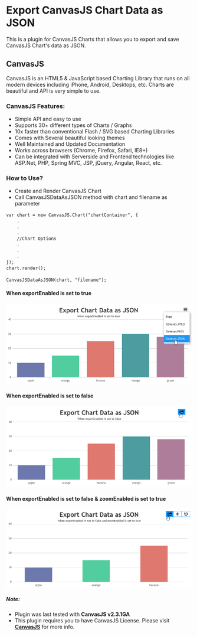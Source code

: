 # Export CanvasJS Chart Data as JSON

This is a plugin for CanvasJS Charts that allows you to export and save CanvasJS Chart's data as JSON.

## CanvasJS
CanvasJS is an HTML5 & JavaScript based Charting Library that runs on all modern devices including iPhone, Android, Desktops, etc. Charts are beautiful and API is very simple to use.

### CanvasJS Features:
- Simple API and easy to use
- Supports 30+ different types of Charts / Graphs
- 10x faster than conventional Flash / SVG based Charting Libraries
- Comes with Several beautiful looking themes
- Well Maintained and Updated Documentation
- Works across browsers (Chrome, Firefox, Safari, IE8+)
- Can be integrated with Serverside and Frontend technologies like ASP.Net, PHP, Spring MVC, JSP, jQuery, Angular, React, etc.


### How to Use?
- Create and Render CanvasJS Chart
- Call CanvasJSDataAsJSON method with chart and filename as parameter
```
var chart = new CanvasJS.Chart("chartContainer", {
    .
    .
    .
    //Chart Options
    .
    .
    .
});
chart.render();

CanvasJSDataAsJSON(chart, "filename");
```

#### When exportEnabled is set to true
![exportEnabled true](https://raw.githubusercontent.com/vishwas-r/Export-CanvasJS-Chart-Data-as-JSON/master/screenshots/export-chart-as-json-dropdown.png)

#### When exportEnabled is set to false
![exportEnabled false](https://raw.githubusercontent.com/vishwas-r/Export-CanvasJS-Chart-Data-as-JSON/master/screenshots/export-chart-as-json-export-false.png)

#### When exportEnabled is set to false & zoomEnabled is set to true
![exportEnabled false](https://raw.githubusercontent.com/vishwas-r/Export-CanvasJS-Chart-Data-as-JSON/master/screenshots/export-chart-as-json-zooming.png)


##### Note: 
- Plugin was last tested with **CanvasJS v2.3.1GA**
- This plugin requires you to have CanvasJS License. Please visit **[CanvasJS](https://canvasjs.com/license/)** for more info.
